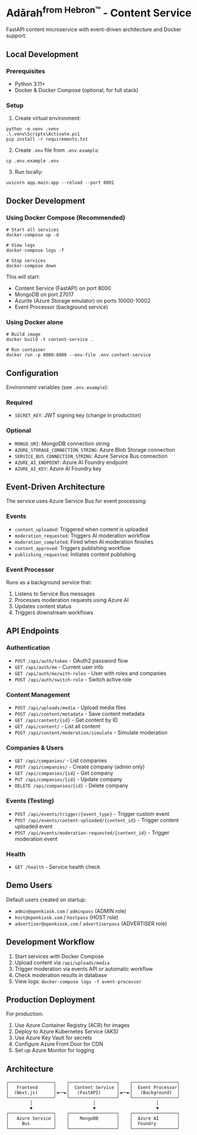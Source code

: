 # Adārah<sup>from Hebron™</sup> - Content Service

FastAPI content microservice with event-driven architecture and Docker support.

## Local Development

### Prerequisites
- Python 3.11+
- Docker & Docker Compose (optional, for full stack)

### Setup

1. Create virtual environment:
```pwsh
python -m venv .venv
.\.venv\Scripts\Activate.ps1
pip install -r requirements.txt
```

2. Create `.env` file from `.env.example`:
```pwsh
cp .env.example .env
```

3. Run locally:
```pwsh
uvicorn app.main:app --reload --port 8001
```

## Docker Development

### Using Docker Compose (Recommended)

```pwsh
# Start all services
docker-compose up -d

# View logs
docker-compose logs -f

# Stop services
docker-compose down
```

This will start:
- Content Service (FastAPI) on port 8000
- MongoDB on port 27017
- Azurite (Azure Storage emulator) on ports 10000-10002
- Event Processor (background service)

### Using Docker alone

```pwsh
# Build image
docker build -t content-service .

# Run container
docker run -p 8000:8000 --env-file .env content-service
```

## Configuration

Environment variables (see `.env.example`):

### Required
- `SECRET_KEY`: JWT signing key (change in production)

### Optional
- `MONGO_URI`: MongoDB connection string
- `AZURE_STORAGE_CONNECTION_STRING`: Azure Blob Storage connection
- `SERVICE_BUS_CONNECTION_STRING`: Azure Service Bus connection
- `AZURE_AI_ENDPOINT`: Azure AI Foundry endpoint
- `AZURE_AI_KEY`: Azure AI Foundry key

## Event-Driven Architecture

The service uses Azure Service Bus for event processing:

### Events
- `content_uploaded`: Triggered when content is uploaded
- `moderation_requested`: Triggers AI moderation workflow
- `moderation_completed`: Fired when AI moderation finishes
- `content_approved`: Triggers publishing workflow
- `publishing_requested`: Initiates content publishing

### Event Processor
Runs as a background service that:
1. Listens to Service Bus messages
2. Processes moderation requests using Azure AI
3. Updates content status
4. Triggers downstream workflows

## API Endpoints

### Authentication
- `POST /api/auth/token` - OAuth2 password flow
- `GET /api/auth/me` - Current user info
- `GET /api/auth/me/with-roles` - User with roles and companies
- `POST /api/auth/switch-role` - Switch active role

### Content Management
- `POST /api/uploads/media` - Upload media files
- `POST /api/content/metadata` - Save content metadata
- `GET /api/content/{id}` - Get content by ID
- `GET /api/content/` - List all content
- `POST /api/content/moderation/simulate` - Simulate moderation

### Companies & Users
- `GET /api/companies/` - List companies
- `POST /api/companies/` - Create company (admin only)
- `GET /api/companies/{id}` - Get company
- `PUT /api/companies/{id}` - Update company
- `DELETE /api/companies/{id}` - Delete company

### Events (Testing)
- `POST /api/events/trigger/{event_type}` - Trigger custom event
- `POST /api/events/content-uploaded/{content_id}` - Trigger content uploaded event
- `POST /api/events/moderation-requested/{content_id}` - Trigger moderation event

### Health
- `GET /health` - Service health check

## Demo Users

Default users created on startup:
- `admin@openkiosk.com` / `adminpass` (ADMIN role)
- `host@openkiosk.com` / `hostpass` (HOST role)
- `advertiser@openkiosk.com` / `advertiserpass` (ADVERTISER role)

## Development Workflow

1. Start services with Docker Compose
2. Upload content via `/api/uploads/media`
3. Trigger moderation via events API or automatic workflow
4. Check moderation results in database
5. View logs: `docker-compose logs -f event-processor`

## Production Deployment

For production:
1. Use Azure Container Registry (ACR) for images
2. Deploy to Azure Kubernetes Service (AKS)
3. Use Azure Key Vault for secrets
4. Configure Azure Front Door for CDN
5. Set up Azure Monitor for logging

## Architecture

```
┌─────────────────┐    ┌──────────────────┐    ┌─────────────────┐
│   Frontend      │    │  Content Service │    │  Event Processor│
│  (Next.js)      │◄──►│   (FastAPI)      │◄──►│   (Background)  │
└─────────────────┘    └──────────────────┘    └─────────────────┘
         │                       │                       │
         ▼                       ▼                       ▼
┌─────────────────┐    ┌──────────────────┐    ┌─────────────────┐
│   Azure Service │    │    MongoDB       │    │  Azure AI       │
│     Bus         │    │                  │    │  Foundry        │
└─────────────────┘    └──────────────────┘    └─────────────────┘
```
